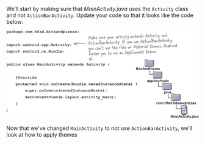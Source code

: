 We’ll start by making sure that *MainActivity.java* uses the `Activity` class and not `ActionBarActivity`. Update your code so that it looks like the code below:

![](.guides/img/8.png)

Now that we've changed `MainActivity` to not use `ActionBarActivity`, we'll look at how to apply themes